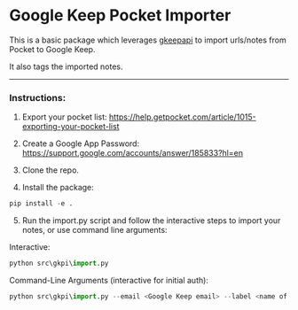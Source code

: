 # Google Keep Pocket Importer

This is a basic package which leverages [gkeepapi](https://github.com/kiwiz/gkeepapi) to import urls/notes from Pocket to Google Keep.

It also tags the imported notes.

---

### Instructions:
1. Export your pocket list: https://help.getpocket.com/article/1015-exporting-your-pocket-list

2. Create a Google App Password: https://support.google.com/accounts/answer/185833?hl=en

3. Clone the repo.

4. Install the package:

```python
pip install -e .
```

5. Run the import.py script and follow the interactive steps to import your notes, or use command line arguments:

Interactive:
```python
python src\gkpi\import.py
```

Command-Line Arguments (interactive for initial auth):
```python
python src\gkpi\import.py --email <Google Keep email> --label <name of imported items label> --path <path to Pocket export file>
```